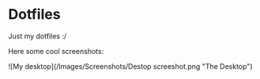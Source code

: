 # Dotfiles
Just my dotfiles :/

Here some cool screenshots:

![My desktop](/Images/Screenshots/Destop screeshot.png "The Desktop")


